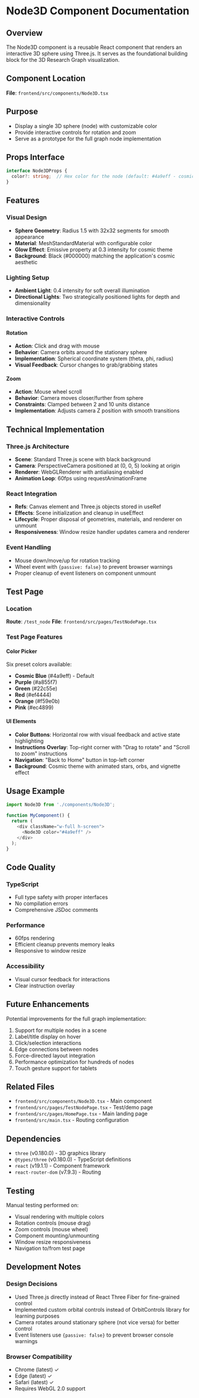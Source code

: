 # Node3D Component Documentation

## Overview
The Node3D component is a reusable React component that renders an interactive 3D sphere using Three.js. It serves as the foundational building block for the 3D Research Graph visualization.

## Component Location
**File**: `frontend/src/components/Node3D.tsx`

## Purpose
- Display a single 3D sphere (node) with customizable color
- Provide interactive controls for rotation and zoom
- Serve as a prototype for the full graph node implementation

## Props Interface

```typescript
interface Node3DProps {
  color?: string;  // Hex color for the node (default: #4a9eff - cosmic blue)
}
```

## Features

### Visual Design
- **Sphere Geometry**: Radius 1.5 with 32x32 segments for smooth appearance
- **Material**: MeshStandardMaterial with configurable color
- **Glow Effect**: Emissive property at 0.3 intensity for cosmic theme
- **Background**: Black (#000000) matching the application's cosmic aesthetic

### Lighting Setup
- **Ambient Light**: 0.4 intensity for soft overall illumination
- **Directional Lights**: Two strategically positioned lights for depth and dimensionality

### Interactive Controls

#### Rotation
- **Action**: Click and drag with mouse
- **Behavior**: Camera orbits around the stationary sphere
- **Implementation**: Spherical coordinate system (theta, phi, radius)
- **Visual Feedback**: Cursor changes to grab/grabbing states

#### Zoom
- **Action**: Mouse wheel scroll
- **Behavior**: Camera moves closer/further from sphere
- **Constraints**: Clamped between 2 and 10 units distance
- **Implementation**: Adjusts camera Z position with smooth transitions

## Technical Implementation

### Three.js Architecture
- **Scene**: Standard Three.js scene with black background
- **Camera**: PerspectiveCamera positioned at (0, 0, 5) looking at origin
- **Renderer**: WebGLRenderer with antialiasing enabled
- **Animation Loop**: 60fps using requestAnimationFrame

### React Integration
- **Refs**: Canvas element and Three.js objects stored in useRef
- **Effects**: Scene initialization and cleanup in useEffect
- **Lifecycle**: Proper disposal of geometries, materials, and renderer on unmount
- **Responsiveness**: Window resize handler updates camera and renderer

### Event Handling
- Mouse down/move/up for rotation tracking
- Wheel event with `{passive: false}` to prevent browser warnings
- Proper cleanup of event listeners on component unmount

## Test Page

### Location
**Route**: `/test_node`
**File**: `frontend/src/pages/TestNodePage.tsx`

### Test Page Features

#### Color Picker
Six preset colors available:
- **Cosmic Blue** (#4a9eff) - Default
- **Purple** (#a855f7)
- **Green** (#22c55e)
- **Red** (#ef4444)
- **Orange** (#f59e0b)
- **Pink** (#ec4899)

#### UI Elements
- **Color Buttons**: Horizontal row with visual feedback and active state highlighting
- **Instructions Overlay**: Top-right corner with "Drag to rotate" and "Scroll to zoom" instructions
- **Navigation**: "Back to Home" button in top-left corner
- **Background**: Cosmic theme with animated stars, orbs, and vignette effect

## Usage Example

```typescript
import Node3D from './components/Node3D';

function MyComponent() {
  return (
    <div className="w-full h-screen">
      <Node3D color="#4a9eff" />
    </div>
  );
}
```

## Code Quality

### TypeScript
- Full type safety with proper interfaces
- No compilation errors
- Comprehensive JSDoc comments

### Performance
- 60fps rendering
- Efficient cleanup prevents memory leaks
- Responsive to window resize

### Accessibility
- Visual cursor feedback for interactions
- Clear instruction overlay

## Future Enhancements

Potential improvements for the full graph implementation:
1. Support for multiple nodes in a scene
2. Label/title display on hover
3. Click/selection interactions
4. Edge connections between nodes
5. Force-directed layout integration
6. Performance optimization for hundreds of nodes
7. Touch gesture support for tablets

## Related Files

- `frontend/src/components/Node3D.tsx` - Main component
- `frontend/src/pages/TestNodePage.tsx` - Test/demo page
- `frontend/src/pages/HomePage.tsx` - Main landing page
- `frontend/src/main.tsx` - Routing configuration

## Dependencies

- `three` (v0.180.0) - 3D graphics library
- `@types/three` (v0.180.0) - TypeScript definitions
- `react` (v19.1.1) - Component framework
- `react-router-dom` (v7.9.3) - Routing

## Testing

Manual testing performed on:
- Visual rendering with multiple colors
- Rotation controls (mouse drag)
- Zoom controls (mouse wheel)
- Component mounting/unmounting
- Window resize responsiveness
- Navigation to/from test page

## Development Notes

### Design Decisions
- Used Three.js directly instead of React Three Fiber for fine-grained control
- Implemented custom orbital controls instead of OrbitControls library for learning purposes
- Camera rotates around stationary sphere (not vice versa) for better control
- Event listeners use `{passive: false}` to prevent browser console warnings

### Browser Compatibility
- Chrome (latest) ✓
- Edge (latest) ✓
- Safari (latest) ✓
- Requires WebGL 2.0 support
